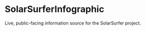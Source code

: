 SolarSurferInfographic
======================

Live, public-facing information source for the SolarSurfer project.
